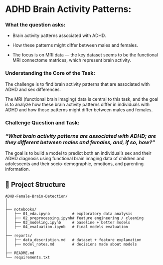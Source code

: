 # ADHD Brain Activity Patterns:


### What the question asks:

- Brain activity patterns associated with ADHD.

- How these patterns might differ between males and females.

- The focus is on MRI data — the key dataset seems to be the functional MRI connectome matrices, which represent brain activity.



### Understanding the Core of the Task:

The challenge is to find brain activity patterns that are associated with ADHD and sex differences. 

The MRI (functional brain imaging) data is central to this task, and the goal is to analyze how these brain activity patterns differ in individuals with ADHD and how those patterns might differ between males and females.


### Challenge Question and Task:

### *“What brain activity patterns are associated with ADHD; are they different between males and females, and, if so, how?”*

The goal is to build a model to predict both an individual’s sex and their ADHD diagnosis using functional brain imaging data of children and adolescents and their socio-demographic, emotions, and parenting information.



## 📁 Project Structure

```
ADHD-Female-Brain-Detection/
│
│
├── notebooks/
│   ├── 01_eda.ipynb          # exploratory data analysis
│   ├── 02_preprocessing.ipynb# feature engineering / cleaning
│   ├── 03_modeling.ipynb     # baseline + better models
│   ├── 04_evaluation.ipynb   # final models evaluation
│
├── reports/
│   ├── data_description.md   # dataset + feature explanation
│   ├── model_notes.md        # decisions made about models
│
├── README.md
└── requirements.txt
```

